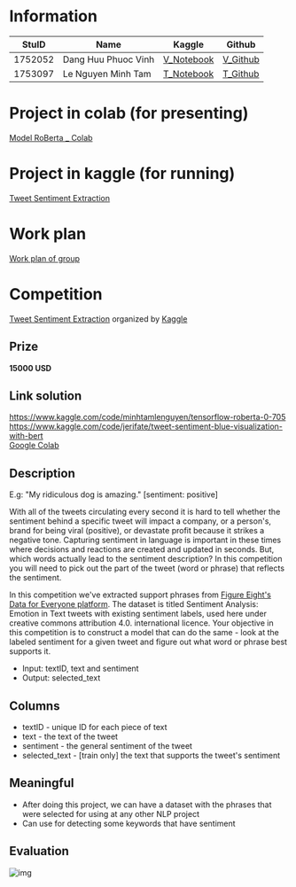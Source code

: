 # **Information**
|StuID  |        Name       |     Kaggle    |       Github      |
|-------|-------------------|---------------|-------------------|
|1752052|Dang Huu Phuoc Vinh|[V_Notebook](https://www.kaggle.com/danghuuphuocvinh)|[V_Github](https://github.com/DangHuuPhuocVinh/data_science_application)
|1753097|Le Nguyen Minh Tam |[T_Notebook](https://www.kaggle.com/minhtamlenguyen)|[T_Github](https://github.com/lnmtam1999)
# **Project in colab (for presenting)**
[Model RoBerta _ Colab](https://colab.research.google.com/github/DangHuuPhuocVinh/data_science_application/blob/main/Report(1).ipynb#scrollTo=dwUU1A2BtgVd)
# **Project in kaggle (for running)**
[Tweet Sentiment Extraction](https://www.kaggle.com/code/danghuuphuocvinh/report/edit/run/102204871)
# **Work plan**
 [Work plan of group](https://docs.google.com/spreadsheets/d/10moa8xnprmD-MkfVzvn73UQyaCyHGVSmkDy8GRSXU4Y/edit#gid=0)
# **Competition**
 [Tweet Sentiment Extraction](https://www.kaggle.com/competitions/tweet-sentiment-extraction) organized by [Kaggle](https://www.kaggle.com/)
## **Prize**
 **15000 USD**
## **Link solution** 
 https://www.kaggle.com/code/minhtamlenguyen/tensorflow-roberta-0-705
 <br>
 https://www.kaggle.com/code/jerifate/tweet-sentiment-blue-visualization-with-bert
 <br>
 [Google Colab](https://colab.research.google.com/github/lnmtam1999/BigData/blob/main/Amazon_Craw_Bertl.ipynb)
## Description
  E.g: "My ridiculous dog is amazing." [sentiment: positive]

  With all of the tweets circulating every second it is hard to tell whether the sentiment behind a specific tweet will impact a company, or a person's, brand for being viral (positive), or devastate profit because it strikes a negative tone. Capturing sentiment in language is important in these times where decisions and reactions are created and updated in seconds. But, which words actually lead to the sentiment description? In this competition you will need to pick out the part of the tweet (word or phrase) that reflects the sentiment.

  In this competition we've extracted support phrases from [Figure Eight's Data for Everyone platform](https://appen.com/datasets-resource-center/). The dataset is titled Sentiment Analysis: Emotion in Text tweets with existing sentiment labels, used here under creative commons attribution 4.0. international licence. Your objective in this competition is to construct a model that can do the same - look at the labeled sentiment for a given tweet and figure out what word or phrase best supports it.
  
  - Input: textID, text and sentiment
  - Output: selected_text
 
## **Columns**
 -  textID - unique ID for each piece of text
 -  text - the text of the tweet
 -  sentiment - the general sentiment of the tweet
 -  selected_text - [train only] the text that supports the tweet's sentiment
## **Meaningful**
 - After doing this project, we can have a dataset with the phrases that were selected for using at any other NLP project
 - Can use for detecting some keywords that have sentiment 

## **Evaluation**
 ![img](https://user-images.githubusercontent.com/35680794/174698744-57b2f116-fbe4-4fb6-9216-2e83e0494dca.png)
